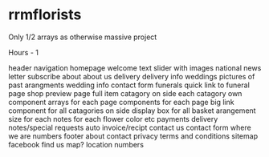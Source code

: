 # rrmflorists

Only 1/2 arrays as otherwise massive project

Hours - 1

header
	navigation
homepage
	welcome text
	slider with images
	national news letter subscribe
about
	about us 
delivery
	delivery info
weddings
	pictures of past arangments
	wedding info contact form
funerals 
	quick link to funeral page
shop
	preview page full item catagory on side
	each catagory own component
	arrays for each page
		components for each page
	big link component for all catagories on side
	display box for all 
	basket
	arangement size for each
	notes for each flower color etc
	payments
		delivery notes/special requests
	auto invoice/recipt
contact us 
	contact form
	where we are
	numbers 
footer
	about
	contact
	privacy
	terms and conditions
	sitemap
	facebook
	find us 
		map?
		location 
		numbers

